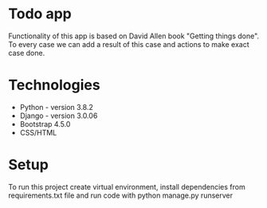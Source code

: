# Todo app
Functionality of this app is based on David Allen book "Getting things done".
To every case we can add a result of this case and actions to make exact case done.

# Technologies
*  Python - version 3.8.2
*  Django - version 3.0.06
*  Bootstrap 4.5.0
*  CSS/HTML


# Setup
To run this project create virtual environment, install dependencies from requirements.txt file and run code with python manage.py runserver
